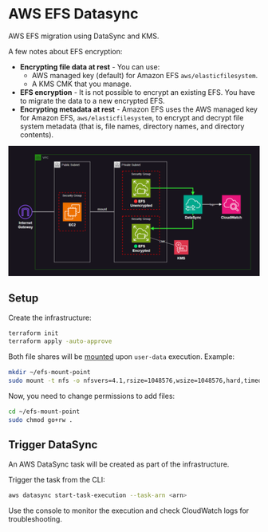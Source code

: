 # AWS EFS Datasync

AWS EFS migration using DataSync and KMS.

A few notes about EFS encryption:

- **Encrypting file data at rest** - You can use:
  - AWS managed key (default) for Amazon EFS `aws/elasticfilesystem`.
  - A KMS CMK that you manage.
- **EFS encryption** - It is not possible to encrypt an existing EFS. You have to migrate the data to a new encrypted EFS.
- **Encrypting metadata at rest** - Amazon EFS uses the AWS managed key for Amazon EFS, `aws/elasticfilesystem`, to encrypt and decrypt file system metadata (that is, file names, directory names, and directory contents).

<img src=".assets/efs.png" width=700 />

## Setup

Create the infrastructure:

```sh
terraform init
terraform apply -auto-approve
```

Both file shares will be [mounted][1] upon `user-data` execution. Example:

```sh
mkdir ~/efs-mount-point
sudo mount -t nfs -o nfsvers=4.1,rsize=1048576,wsize=1048576,hard,timeo=600,retrans=2,noresvport <<MOUNT-TARGET-DNS>>:/   ~/efs-mount-point
```

Now, you need to change permissions to add files:

```sh
cd ~/efs-mount-point
sudo chmod go+rw .
```

## Trigger DataSync

An AWS DataSync task will be created as part of the infrastructure.

Trigger the task from the CLI:

```sh
aws datasync start-task-execution --task-arn <arn>
```

Use the console to monitor the execution and check CloudWatch logs for troubleshooting.

[1]: https://docs.aws.amazon.com/efs/latest/ug/wt1-test.html
